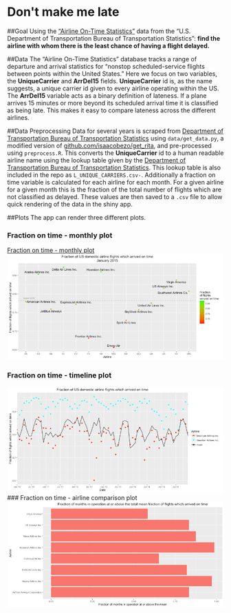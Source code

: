 # Don't make me late

##Goal
Using the <a href="http://apps.bts.gov/xml/ontimesummarystatistics/src/index.xml">“Airline On-Time Statistics”</a> data from the “U.S. Department of Transportation Bureau of Transportation Statistics”:
**find the airline with whom there is the least chance of having a flight delayed.**

##Data
The “Airline On-Time Statistics” database tracks a range of departure and arrival statistics for “nonstop scheduled-service flights between points within the United States.” Here we focus on two variables, the **UniqueCarrier** and **ArrDel15** fields. **UniqueCarrier** id is, as the name suggests, a unique carrier id given to every airline operating within the US. The **ArrDel15** variable acts as a binary definition of lateness. If a plane arrives 15 minutes or more beyond its scheduled arrival time it is classified as being late. This makes it easy to compare lateness across the different airlines.

##Data Preprocessing 
Data for several years is scraped from <a href ="http://www.transtats.bts.gov/DL_SelectFields.asp?Table_ID=236&DB_Short_Name=On-Time">Department of Transportation Bureau of Transportation Statistics</a> using `data/get_data.py`, a modified version of <a href="https://github.com/isaacobezo/get_rita">github.com/isaacobezo/get_rita</a>, and pre-processed using `preprocess.R`.
This converts the **UniqueCarrier** id to a human readable airline name using the lookup table given by the <a href ="http://www.transtats.bts.gov/DL_SelectFields.asp?Table_ID=236&DB_Short_Name=On-Time">Department of Transportation Bureau of Transportation Statistics</a>. This lookup table is also included in the repo as `L_UNIQUE_CARRIERS.csv-`. Additionally a fraction on time variable is calculated for each airline for each month. For a given airline for a given month this is the fraction of the total number of flights which are not classified as delayed. These values are then saved to a `.csv` file to allow quick rendering of the data in the shiny app.

##Plots
The app can render three different plots.
### Fraction on time - monthly plot
[Fraction on time - monthly plot]("images/monthly.png")
<img src="images/monthly.png">
### Fraction on time - timeline plot
<img src="images/timeline.png">
### Fraction on time - airline comparison plot
<img src="images/comparison.png">
